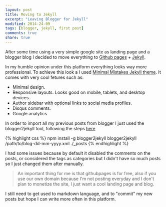 ```yaml
---
layout: post
title: Moving to Jekyll
excerpt: "Leaving Blogger for Jekyll"
modified: 2014-24-09
tags: [blogger, jekyll, first post]
comments: true
share: true
---
```


After some time using a very simple google site as landing page and a blogger blog I decided to move everything to [Github pages](https://pages.github.com) + [Jekyll](https://help.github.com/articles/using-jekyll-with-pages).

In my humble opinion under this platform everything looks way more professional. 
To achieve this look a I used [Minimal Mistakes Jekyll theme](http://mademistakes.com/articles/minimal-mistakes-jekyll-theme/).
It comes with very cool fetures such as:

* Minimal design.
* Responsive layouts. Looks good on mobile, tablets, and desktop devices.
* Author sidebar with optional links to social media profiles.
* Disqus comments.
* Google analytics

In order to import all my previous posts from blogger I just used the blogger2jekyll tool, following the steps [here](http://blog.slaks.net/2013-05-31/migrating-from-blogger-to-jekyll)

{% highlight css %}
npm install -g blogger2jekyll
blogger2jekyll  /path/to/blog-dd-mm-yyyy.xml ./_posts
{% endhighlight %}

I had some issues because by default it disabled the comments on the posts, or considered the tags as categories but I didn't have so much posts so I just changed them after manually.

> An important thing for me is that githubpages is for free, also if you use our own domain because I'm not posting everyday and I don't plan to monetize the site,
 I just want a cool landing page and blog.
 
I still need to get used to markdown language, and to "commit" my new posts but hope I can write more often in this platform.



